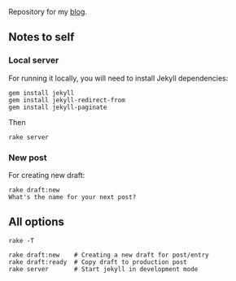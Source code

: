Repository for my [blog](https://pablocantero.com).

## Notes to self

### Local server

For running it locally, you will need to install Jekyll dependencies:

```shell
gem install jekyll
gem install jekyll-redirect-from
gem install jekyll-paginate
```

Then

```shell
rake server
```

### New post

For creating new draft:

```shell
rake draft:new
What's the name for your next post?
```

## All options

```shell
rake -T

rake draft:new    # Creating a new draft for post/entry
rake draft:ready  # Copy draft to production post
rake server       # Start jekyll in development mode
```
